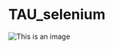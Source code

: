 # TAU_selenium

![This is an image](https://github.com/s20501/TAU_selenium/actions/workflows/maven.yml/badge.svg)